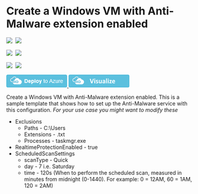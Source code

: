 # Create a Windows VM with Anti-Malware extension enabled

<IMG SRC="https://azbotstorage.blob.core.windows.net/badges/anti-malware-extension-windows-vm/PublicLastTestDate.svg" />&nbsp;
<IMG SRC="https://azbotstorage.blob.core.windows.net/badges/anti-malware-extension-windows-vm/PublicDeployment.svg" />&nbsp;

<IMG SRC="https://azbotstorage.blob.core.windows.net/badges/anti-malware-extension-windows-vm/FairfaxLastTestDate.svg" />&nbsp;
<IMG SRC="https://azbotstorage.blob.core.windows.net/badges/anti-malware-extension-windows-vm/FairfaxDeployment.svg" />&nbsp;

<IMG SRC="https://azbotstorage.blob.core.windows.net/badges/anti-malware-extension-windows-vm/BestPracticeResult.svg" />&nbsp;
<IMG SRC="https://azbotstorage.blob.core.windows.net/badges/anti-malware-extension-windows-vm/CredScanResult.svg" />&nbsp;

<a href="https://portal.azure.com/#create/Microsoft.Template/uri/https%3A%2F%2Fraw.githubusercontent.com%2FAzure%2Fazure-quickstart-templates%2Fmaster%2Fanti-malware-extension-windows-vm%2Fazuredeploy.json" target="_blank">
    <img src="https://raw.githubusercontent.com/Azure/azure-quickstart-templates/master/1-CONTRIBUTION-GUIDE/images/deploytoazure.png"/>
</a>
<a href="http://armviz.io/#/?load=https%3A%2F%2Fraw.githubusercontent.com%2FAzure%2Fazure-quickstart-templates%2Fmaster%2Fanti-malware-extension-windows-vm%2Fazuredeploy.json" target="_blank">
    <img src="https://raw.githubusercontent.com/Azure/azure-quickstart-templates/master/1-CONTRIBUTION-GUIDE/images/visualizebutton.png"/>
</a>

Create a Windows VM with Anti-Malware extension enabled. This is a sample template that shows how to set up the Anti-Malware service with this configuration. *For your use case you might want to modify these*

* Exclusions
  * Paths - C:\Users
  * Extensions -  .txt
  * Processes - taskmgr.exe
*  RealtimeProtectionEnabled - true
* ScheduledScanSettings
  * scanType - Quick
  * day - 7 i.e. Saturday
  * time - 120s (When to perform the scheduled scan, measured in minutes from midnight (0-1440). For example: 0 = 12AM, 60 = 1AM, 120 = 2AM)
